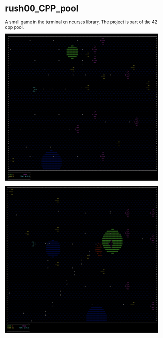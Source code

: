 # rush00_CPP_pool
A small game in the terminal on ncurses library. The project is part of the 42 cpp pool.

![image1](https://raw.githubusercontent.com/LlimaV10/rush00_CPP_pool/master/readme_screenshots/1.png)

![image2](https://raw.githubusercontent.com/LlimaV10/rush00_CPP_pool/master/readme_screenshots/2.png)
